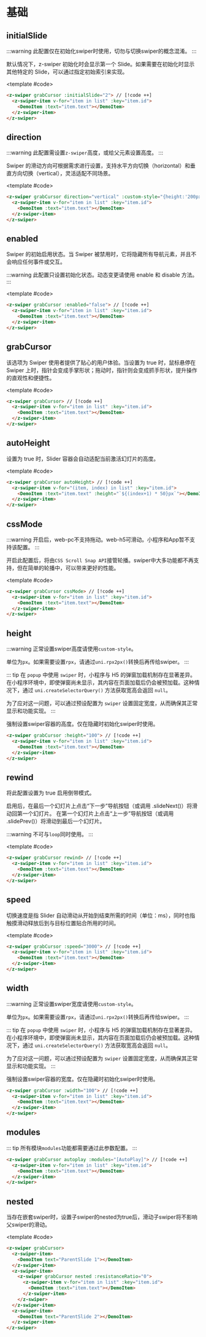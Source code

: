 # 基础

<script setup>
  import {
   ref
  } from 'vue';
  const list = ref(Array.from({
   length: 5
  }).map((item, index) => {
    return {
     text: `Slide ${index + 1}`,
     id: index + 1
    }
   }
  ))
</script>

## initialSlide

:::warning
此配置仅在初始化swiper时使用，切勿与切换swiper的概念混淆。
:::

默认情况下，z-swiper 初始化时会显示第一个 Slide。如果需要在初始化时显示其他特定的 Slide，可以通过指定初始索引来实现。

<ComponentInfo type="Number" value="0"></ComponentInfo>

<DemoBlock expanded>
<z-swiper grabCursor :initialSlide="2">
  <z-swiper-item v-for="item in list" :key="item.id">
    <DemoItem :text="item.text"></DemoItem>
  </z-swiper-item>
</z-swiper>

<template #code>

```html
<z-swiper grabCursor :initialSlide="2"> // [!code ++]
  <z-swiper-item v-for="item in list" :key="item.id">
    <DemoItem :text="item.text"></DemoItem>
  </z-swiper-item>
</z-swiper>
```

  </template>

</DemoBlock>

## direction

:::warning
此配置需设置`z-swiper`高度，或给父元素设置高度。
:::

Swiper 的滑动方向可根据需求进行设置，支持水平方向切换（horizontal）和垂直方向切换（vertical），灵活适配不同场景。

<ComponentInfo type="String" value="horizontal" :options="['horizontal','vertical']"></ComponentInfo>

<DemoBlock expanded>
<z-swiper grabCursor direction="vertical" :custom-style="{height:'200px'}">
  <z-swiper-item v-for="item in list" :key="item.id">
    <DemoItem :text="item.text"></DemoItem>
  </z-swiper-item>
</z-swiper>

<template #code>

```html
<z-swiper grabCursor direction="vertical" :custom-style="{height:'200px'}"> // [!code ++]
  <z-swiper-item v-for="item in list" :key="item.id">
    <DemoItem :text="item.text"></DemoItem>
  </z-swiper-item>
</z-swiper>
```

  </template>

</DemoBlock>

## enabled

Swiper 的初始启用状态。当 Swiper 被禁用时，它将隐藏所有导航元素，并且不会响应任何事件或交互。

:::warning
此配置只设置初始化状态。动态变更请使用 enable 和 disable 方法。
:::

<ComponentInfo type="Boolean" value="true"></ComponentInfo>

<DemoBlock expanded>
<z-swiper grabCursor :enabled="false">
  <z-swiper-item v-for="item in list" :key="item.id">
    <DemoItem :text="item.text"></DemoItem>
  </z-swiper-item>
</z-swiper>

<template #code>

```html
<z-swiper grabCursor :enabled="false"> // [!code ++]
  <z-swiper-item v-for="item in list" :key="item.id">
    <DemoItem :text="item.text"></DemoItem>
  </z-swiper-item>
</z-swiper>
```

  </template>

</DemoBlock>

## grabCursor

该选项为 Swiper 使用者提供了贴心的用户体验。当设置为 true 时，鼠标悬停在 Swiper 上时，指针会变成手掌形状；拖动时，指针则会变成抓手形状，提升操作的直观性和便捷性。

<ComponentInfo type="Boolean" value="false"></ComponentInfo>

<DemoBlock expanded>
<z-swiper grabCursor>
  <z-swiper-item v-for="item in list" :key="item.id">
    <DemoItem :text="item.text"></DemoItem>
  </z-swiper-item>
</z-swiper>

<template #code>

```html
<z-swiper grabCursor> // [!code ++]
  <z-swiper-item v-for="item in list" :key="item.id">
    <DemoItem :text="item.text"></DemoItem>
  </z-swiper-item>
</z-swiper>
```

  </template>

</DemoBlock>

## autoHeight

设置为 true 时，Slider 容器会自动适配当前激活幻灯片的高度。

<ComponentInfo type="Boolean" value="false"></ComponentInfo>

<DemoBlock expanded>
<z-swiper grabCursor autoHeight>
  <z-swiper-item v-for="(item, index) in list" :key="item.id">
    <DemoItem :text="item.text" :height="`${(index+1) * 50}px`"></DemoItem>
  </z-swiper-item>
</z-swiper>

<template #code>

```html
<z-swiper grabCursor autoHeight> // [!code ++]
  <z-swiper-item v-for="(item, index) in list" :key="item.id">
    <DemoItem :text="item.text" :height="`${(index+1) * 50}px`"></DemoItem>
  </z-swiper-item>
</z-swiper>
```

  </template>

</DemoBlock>

## cssMode <Badge type="tip" text="Web-H5" />

:::warning
开启后，web-pc不支持拖动。web-h5可滑动。小程序和App暂不支持该配置。
:::

开启此配置后，将由`CSS Scroll Snap API`接管轮播。swiper中大多功能都不再支持，但在简单的轮播中，可以带来更好的性能。

<ComponentInfo type="Boolean" value="false"></ComponentInfo>

<DemoBlock expanded>
<z-swiper grabCursor cssMode>
  <z-swiper-item v-for="item in list" :key="item.id">
    <DemoItem :text="item.text"></DemoItem>
  </z-swiper-item>
</z-swiper>

<template #code>

```html
<z-swiper grabCursor cssMode> // [!code ++]
  <z-swiper-item v-for="item in list" :key="item.id">
    <DemoItem :text="item.text"></DemoItem>
  </z-swiper-item>
</z-swiper>
```

  </template>

</DemoBlock>

## height

:::warning
正常设置swiper高度请使用`custom-style`。

单位为`px`。如果需要设置`rpx`，请通过`uni.rpx2px()`转换后再传给swiper。
:::

::: tip
在 `popup` 中使用 `swiper` 时，小程序与 H5 的弹窗加载机制存在显著差异。在小程序环境中，即使弹窗尚未显示，其内容在页面加载后仍会被预加载。这种情况下，通过 `uni.createSelectorQuery()` 方法获取宽高会返回 `null`。

为了应对这一问题，可以通过预设配置为 `swiper` 设置固定宽度，从而确保其正常显示和功能实现。
:::

强制设置swiper容器的高度。仅在隐藏时初始化swiper时使用。

<ComponentInfo type="Number" value="-"></ComponentInfo>

```html
<z-swiper grabCursor :height="100"> // [!code ++]
  <z-swiper-item v-for="item in list" :key="item.id">
    <DemoItem :text="item.text"></DemoItem>
  </z-swiper-item>
</z-swiper>
```

## rewind

将此配置设置为 true 启用倒带模式。

启用后，在最后一个幻灯片上点击“下一步”导航按钮（或调用 .slideNext()）将滑动回第一个幻灯片。
在第一个幻灯片上点击“上一步”导航按钮（或调用 .slidePrev()）将滑动到最后一个幻灯片。

:::warning
不可与`loop`同时使用。
:::

<ComponentInfo type="Boolean" value="false"></ComponentInfo>

<DemoBlock expanded>
<z-swiper grabCursor rewind>
  <z-swiper-item v-for="item in list" :key="item.id">
    <DemoItem :text="item.text"></DemoItem>
  </z-swiper-item>
</z-swiper>

<template #code>

```html
<z-swiper grabCursor rewind> // [!code ++]
  <z-swiper-item v-for="item in list" :key="item.id">
    <DemoItem :text="item.text"></DemoItem>
  </z-swiper-item>
</z-swiper>
```

  </template>

</DemoBlock>

## speed

切换速度是指 Slider 自动滑动从开始到结束所需的时间（单位：ms），同时也指触摸滑动释放后到与目标位置贴合所用的时间。

<ComponentInfo type="Number" value="300"></ComponentInfo>

<DemoBlock expanded>
<z-swiper grabCursor :speed="3000">
  <z-swiper-item v-for="item in list" :key="item.id">
    <DemoItem :text="item.text"></DemoItem>
  </z-swiper-item>
</z-swiper>

<template #code>

```html
<z-swiper grabCursor :speed="3000"> // [!code ++]
  <z-swiper-item v-for="item in list" :key="item.id">
    <DemoItem :text="item.text"></DemoItem>
  </z-swiper-item>
</z-swiper>
```

  </template>

</DemoBlock>

## width

:::warning
正常设置swiper宽度请使用`custom-style`。

单位为`px`。如果需要设置`rpx`，请通过`uni.rpx2px()`转换后再传给swiper。
:::

::: tip
在 `popup` 中使用 `swiper` 时，小程序与 H5 的弹窗加载机制存在显著差异。在小程序环境中，即使弹窗尚未显示，其内容在页面加载后仍会被预加载。这种情况下，通过 `uni.createSelectorQuery()` 方法获取宽高会返回 `null`。

为了应对这一问题，可以通过预设配置为 `swiper` 设置固定宽度，从而确保其正常显示和功能实现。
:::

强制设置swiper容器的宽度。仅在隐藏时初始化swiper时使用。

<ComponentInfo type="Number" value="-"></ComponentInfo>

```html
<z-swiper grabCursor :width="100"> // [!code ++]
  <z-swiper-item v-for="item in list" :key="item.id">
    <DemoItem :text="item.text"></DemoItem>
  </z-swiper-item>
</z-swiper>
```

## modules

::: tip
所有模块`modules`功能都需要通过此参数配置。
:::

<!--@include: ./../.vitepress/mixins/modulesTip.md-->

<ComponentInfo type="Array" value="-"></ComponentInfo>

```html
<z-swiper grabCursor autoplay :modules="[AutoPlay]"> // [!code ++]
  <z-swiper-item v-for="item in list" :key="item.id">
    <DemoItem :text="item.text"></DemoItem>
  </z-swiper-item>
</z-swiper>
```

## nested <Badge type="tip" text="web" />

当存在嵌套swiper时，设置子swiper的nested为true后，滑动子swiper将不影响父swiper的滑动。

<ComponentInfo type="boolean" value="false"></ComponentInfo>

<DemoBlock expanded>
<z-swiper grabCursor>
  <z-swiper-item>
    <DemoItem text="ParentSlide 1"></DemoItem>
  </z-swiper-item>
  <z-swiper-item>
    <z-swiper grabCursor nested :resistanceRatio="0">
       <z-swiper-item v-for="item in list" :key="item.id">
      <DemoItem :text="item.text"></DemoItem>
       </z-swiper-item>
     </z-swiper>
  </z-swiper-item>
   <z-swiper-item>
    <DemoItem text="ParentSlide 2"></DemoItem>
  </z-swiper-item>
</z-swiper>

<template #code>

```html
<z-swiper grabCursor>
  <z-swiper-item>
    <DemoItem text="ParentSlide 1"></DemoItem>
  </z-swiper-item>
  <z-swiper-item>
    <z-swiper grabCursor nested :resistanceRatio="0">
      <z-swiper-item v-for="item in list" :key="item.id">
        <DemoItem :text="item.text"></DemoItem>
      </z-swiper-item>
    </z-swiper>
  </z-swiper-item>
  <z-swiper-item>
    <DemoItem text="ParentSlide 2"></DemoItem>
  </z-swiper-item>
</z-swiper>
```

  </template>

</DemoBlock>
